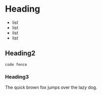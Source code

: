 # Heading

- list
- list
- list
- list

## Heading2

```
code fence
```

### Heading3

The quick brown fox jumps over the lazy dog.
